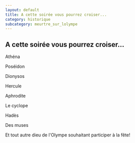 ```yaml
---
layout: default
title: A cette soirée vous pourrez croiser...
category: historique
subcategory: meurtre_sur_lolympe
---
```


## A cette soirée vous pourrez croiser...

Athéna

Poséidon

Dionysos

Hercule

Aphrodite

Le cyclope

Hadès

Des muses

Et tout autre dieu de l'Olympe souhaitant participer à la fête!
